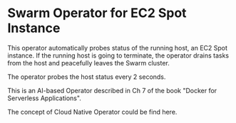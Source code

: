 Swarm Operator for EC2 Spot Instance
====================================

This operator automatically probes status of the running host, an EC2 Spot instance.
If the running host is going to terminate, the operator drains tasks from the host and peacefully leaves the Swarm cluster.

The operator probes the host status every 2 seconds.

This is an AI-based Operator described in Ch 7 of the book "Docker for Serverless Applications".

The concept of Cloud Native Operator could be find here.
